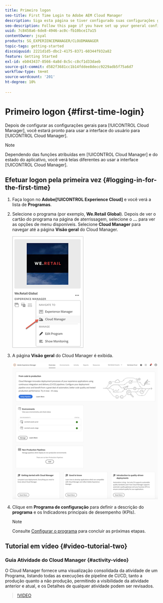 ```yaml
---
title: Primeiro logon
seo-title: First Time Login to Adobe AEM Cloud Manager
description: Siga esta página se tiver configurado suas configurações gerais e estiver pronto para usar o Cloud Manager pela primeira vez.
seo-description: Follow this page if you have set up your general configurations and you are ready to use Adobe AEM Cloud Manager for the first time.
uuid: 7c8458a6-6de8-4946-ac0c-fb10bce17a15
contentOwner: jsyal
products: SG_EXPERIENCEMANAGER/CLOUDMANAGER
topic-tags: getting-started
discoiquuid: 2221d1d5-dbc2-4175-8371-60344f932a82
feature: Getting Started
exl-id: eb043437-8566-4a8d-8c5c-c8cf1d33daeb
source-git-commit: d582f3681cc1b14fddee8decc9229adb5f75a6d7
workflow-type: tm+mt
source-wordcount: '201'
ht-degree: 10%

---
```


# Primeiro logon {#first-time-login}

Depois de configurar as configurações gerais para [!UICONTROL Cloud Manager], você estará pronto para usar a interface do usuário para [!UICONTROL Cloud Manager].

>[!NOTE]
>Dependendo das funções atribuídas em [!UICONTROL Cloud Manager] e do estado do aplicativo, você verá telas diferentes ao usar a interface [!UICONTROL Cloud Manager].

## Efetuar logon pela primeira vez {#logging-in-for-the-first-time}

1. Faça logon no **Adobe[!UICONTROL Experience Cloud]** e você verá a lista de **Programas**.

1. Selecione o programa (por exemplo, **We.Retail Global**). Depois de ver o cartão do programa na página de aterrissagem, selecione o **...** para ver as opções de menu disponíveis.   Selecione **Cloud Manager** para navegar até a página **Visão geral** do Cloud Manager.

   ![](assets/navigate-cm1.png)

1. A página **Visão geral** do Cloud Manager é exibida.

   ![](assets/FirstLogin1.png)

1. Clique em **Programa de configuração** para definir a descrição do **programa** e os Indicadores principais de desempenho (KPIs).

   >[!NOTE]
   >
   >Consulte [Configurar o programa](https://helpx.adobe.com/experience-manager/cloud-manager/using/setting-up-program.html) para concluir as próximas etapas.

## Tutorial em vídeo {#video-tutorial-two}

### Guia Atividade do Cloud Manager {#activity-video}

O Cloud Manager fornece uma visualização consolidada da atividade de um Programa, listando todas as execuções de pipeline de CI/CD, tanto a produção quanto a não produção, permitindo a visibilidade da atividade anterior e atual, e os Detalhes de qualquer atividade podem ser revisados.

>[!VIDEO](https://video.tv.adobe.com/v/26313/)
